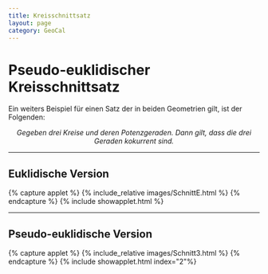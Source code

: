 ```yaml
---
title: Kreisschnittsatz
layout: page
category: GeoCal
---
```


# Pseudo-euklidischer Kreisschnittsatz
Ein weiters Beispiel für einen Satz der in beiden Geometrien gilt, ist der Folgenden:
<div align="center">
<p><i>Gegeben drei Kreise und deren Potenzgeraden. Dann gilt, dass die drei Geraden kokurrent sind.</i></p>
</div>

---

## Euklidische Version


{% capture applet %} {% include_relative images/SchnittE.html %} {% endcapture %}
{% include showapplet.html %}




---

## Pseudo-euklidische Version

{% capture applet %} {% include_relative images/Schnitt3.html %} {% endcapture %}
{% include showapplet.html index="2"%}
